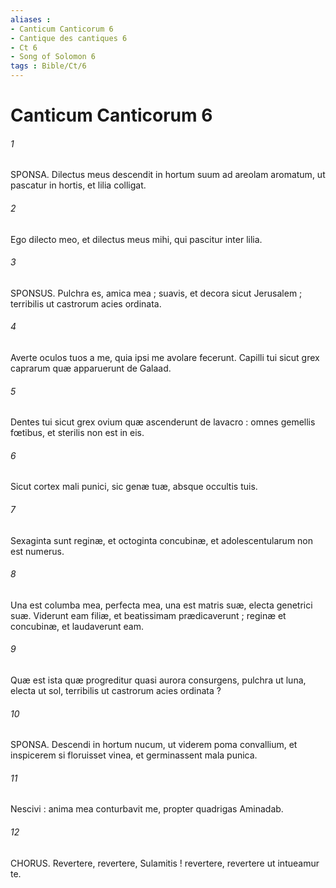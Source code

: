 ```yaml
---
aliases : 
- Canticum Canticorum 6
- Cantique des cantiques 6
- Ct 6
- Song of Solomon 6
tags : Bible/Ct/6
---
```


# Canticum Canticorum 6

###### 1
SPONSA. Dilectus meus descendit in hortum suum ad areolam aromatum, ut pascatur in hortis, et lilia colligat.
###### 2
Ego dilecto meo, et dilectus meus mihi, qui pascitur inter lilia.
###### 3
SPONSUS. Pulchra es, amica mea ; suavis, et decora sicut Jerusalem ; terribilis ut castrorum acies ordinata.
###### 4
Averte oculos tuos a me, quia ipsi me avolare fecerunt. Capilli tui sicut grex caprarum quæ apparuerunt de Galaad.
###### 5
Dentes tui sicut grex ovium quæ ascenderunt de lavacro : omnes gemellis fœtibus, et sterilis non est in eis.
###### 6
Sicut cortex mali punici, sic genæ tuæ, absque occultis tuis.
###### 7
Sexaginta sunt reginæ, et octoginta concubinæ, et adolescentularum non est numerus.
###### 8
Una est columba mea, perfecta mea, una est matris suæ, electa genetrici suæ. Viderunt eam filiæ, et beatissimam prædicaverunt ; reginæ et concubinæ, et laudaverunt eam.
###### 9
Quæ est ista quæ progreditur quasi aurora consurgens, pulchra ut luna, electa ut sol, terribilis ut castrorum acies ordinata ?
###### 10
SPONSA. Descendi in hortum nucum, ut viderem poma convallium, et inspicerem si floruisset vinea, et germinassent mala punica.
###### 11
Nescivi : anima mea conturbavit me, propter quadrigas Aminadab.
###### 12
CHORUS. Revertere, revertere, Sulamitis ! revertere, revertere ut intueamur te.
